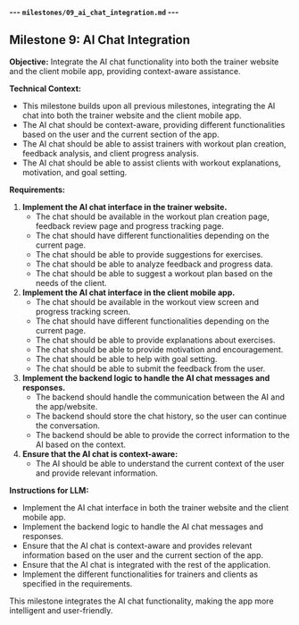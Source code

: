 **--- `milestones/09_ai_chat_integration.md` ---**

## Milestone 9: AI Chat Integration

**Objective:** Integrate the AI chat functionality into both the trainer website and the client mobile app, providing context-aware assistance.

**Technical Context:**

*   This milestone builds upon all previous milestones, integrating the AI chat into both the trainer website and the client mobile app.
*   The AI chat should be context-aware, providing different functionalities based on the user and the current section of the app.
*   The AI chat should be able to assist trainers with workout plan creation, feedback analysis, and client progress analysis.
*   The AI chat should be able to assist clients with workout explanations, motivation, and goal setting.

**Requirements:**

1.  **Implement the AI chat interface in the trainer website.**
    *   The chat should be available in the workout plan creation page, feedback review page and progress tracking page.
    *   The chat should have different functionalities depending on the current page.
    *   The chat should be able to provide suggestions for exercises.
    *   The chat should be able to analyze feedback and progress data.
    *   The chat should be able to suggest a workout plan based on the needs of the client.
2.  **Implement the AI chat interface in the client mobile app.**
    *   The chat should be available in the workout view screen and progress tracking screen.
    *   The chat should have different functionalities depending on the current page.
    *   The chat should be able to provide explanations about exercises.
    *   The chat should be able to provide motivation and encouragement.
    *   The chat should be able to help with goal setting.
    *   The chat should be able to submit the feedback from the user.
3. **Implement the backend logic to handle the AI chat messages and responses.**
    *  The backend should handle the communication between the AI and the app/website.
    * The backend should store the chat history, so the user can continue the conversation.
    *   The backend should be able to provide the correct information to the AI based on the context.
4.  **Ensure that the AI chat is context-aware:**
    *   The AI should be able to understand the current context of the user and provide relevant information.

**Instructions for LLM:**

*   Implement the AI chat interface in both the trainer website and the client mobile app.
*   Implement the backend logic to handle the AI chat messages and responses.
*   Ensure that the AI chat is context-aware and provides relevant information based on the user and the current section of the app.
*   Ensure that the AI chat is integrated with the rest of the application.
*   Implement the different functionalities for trainers and clients as specified in the requirements.

This milestone integrates the AI chat functionality, making the app more intelligent and user-friendly.